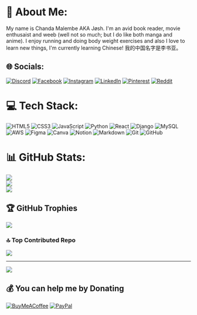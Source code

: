 # 💫 About Me:
My name is Chanda Malembe AKA Jøsh. I'm an avid book reader, movie enthusaist and weeb (well not so much; but I do like both manga and anime). I enjoy running and doing body weight exercises and also I love to learn new things, I'm currently learning Chinese! 我的中国名字是李书亚。

## 🌐 Socials:
[![Discord](https://img.shields.io/badge/Discord-%237289DA.svg?logo=discord&logoColor=white)](https://dsc.gg/cinephile-central) [![Facebook](https://img.shields.io/badge/Facebook-%231877F2.svg?logo=Facebook&logoColor=white)](https://facebook.com/joshchandamalembe/) [![Instagram](https://img.shields.io/badge/Instagram-%23E4405F.svg?logo=Instagram&logoColor=white)](https://instagram.com/josh_chanda_malembe/) [![LinkedIn](https://img.shields.io/badge/LinkedIn-%230077B5.svg?logo=linkedin&logoColor=white)](https://linkedin.com/in/chanda-malembe-37b675244/) [![Pinterest](https://img.shields.io/badge/Pinterest-%23E60023.svg?logo=Pinterest&logoColor=white)](https://pinterest.com/chandamalembe/) [![Reddit](https://img.shields.io/badge/Reddit-%23FF4500.svg?logo=Reddit&logoColor=white)](https://reddit.com/user/Enigmatic_shadow/) 

# 💻 Tech Stack:
![HTML5](https://img.shields.io/badge/html5-%23E34F26.svg?style=for-the-badge&logo=html5&logoColor=white) ![CSS3](https://img.shields.io/badge/css3-%231572B6.svg?style=for-the-badge&logo=css3&logoColor=white) ![JavaScript](https://img.shields.io/badge/javascript-%23323330.svg?style=for-the-badge&logo=javascript&logoColor=%23F7DF1E) ![Python](https://img.shields.io/badge/python-3670A0?style=for-the-badge&logo=python&logoColor=ffdd54) ![React](https://img.shields.io/badge/react-%2320232a.svg?style=for-the-badge&logo=react&logoColor=%2361DAFB) ![Django](https://img.shields.io/badge/django-%23092E20.svg?style=for-the-badge&logo=django&logoColor=white) ![MySQL](https://img.shields.io/badge/mysql-4479A1.svg?style=for-the-badge&logo=mysql&logoColor=white) ![AWS](https://img.shields.io/badge/AWS-%23FF9900.svg?style=for-the-badge&logo=amazon-aws&logoColor=white) ![Figma](https://img.shields.io/badge/figma-%23F24E1E.svg?style=for-the-badge&logo=figma&logoColor=white) ![Canva](https://img.shields.io/badge/Canva-%2300C4CC.svg?style=for-the-badge&logo=Canva&logoColor=white) ![Notion](https://img.shields.io/badge/Notion-%23000000.svg?style=for-the-badge&logo=notion&logoColor=white) ![Markdown](https://img.shields.io/badge/markdown-%23000000.svg?style=for-the-badge&logo=markdown&logoColor=white) ![Git](https://img.shields.io/badge/git-%23F05033.svg?style=for-the-badge&logo=git&logoColor=white) ![GitHub](https://img.shields.io/badge/github-%23121011.svg?style=for-the-badge&logo=github&logoColor=white)  
# 📊 GitHub Stats:
![](https://github-readme-stats.vercel.app/api?username=chandamalembe&theme=dark&hide_border=false&include_all_commits=false&count_private=false)<br/>
![](https://github-readme-streak-stats.herokuapp.com/?user=chandamalembe&theme=dark&hide_border=false)<br/>
![](https://github-readme-stats.vercel.app/api/top-langs/?username=chandamalembe&theme=dark&hide_border=false&include_all_commits=false&count_private=false&layout=compact)

## 🏆 GitHub Trophies
![](https://github-profile-trophy.vercel.app/?username=chandamalembe&theme=radical&no-frame=false&no-bg=true&margin-w=4)

### 🔝 Top Contributed Repo
![](https://github-contributor-stats.vercel.app/api?username=chandamalembe&limit=5&theme=dark&combine_all_yearly_contributions=true)

---
[![](https://visitcount.itsvg.in/api?id=chandamalembe&icon=0&color=0)](https://visitcount.itsvg.in)

  ## 💰 You can help me by Donating
  [![BuyMeACoffee](https://img.shields.io/badge/Buy%20Me%20a%20Coffee-ffdd00?style=for-the-badge&logo=buy-me-a-coffee&logoColor=black)](https://buymeacoffee.com/chandamalembe) [![PayPal](https://img.shields.io/badge/PayPal-00457C?style=for-the-badge&logo=paypal&logoColor=white)](https://paypal.me/chandamalembe) 

  
<!-- Proudly created with GPRM ( https://gprm.itsvg.in ) -->
